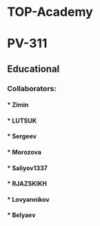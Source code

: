 # TOP-Academy
# PV-311
## Educational

### Collaborators:

#### * Zimin
#### * LUTSUK
#### * Sergeev
#### * Morozova
#### * Saliyov1337
#### * RJAZSKIKH
#### * Lovyannikov
#### * Belyaev
